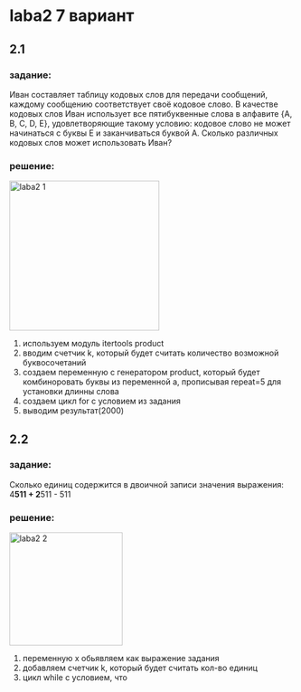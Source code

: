 # laba2 7 вариант
## 2.1
### задание:
Иван составляет таблицу кодовых слов для передачи сообщений, каждому сообщению соответствует своё кодовое слово. В качестве кодовых слов Иван использует все пятибуквенные слова в алфавите {A, B, C, D, E}, удовлетворяющие такому условию: кодовое слово не может начинаться с буквы E и заканчиваться буквой A. Сколько различных кодовых слов может использовать Иван?
### решение:
<img width="265" alt="laba2 1" src="https://github.com/IgorSHT01/PythonLabsSurgu/assets/145825325/ddbbb2fe-0957-4d19-a0e0-6020a0ec30a5">

1. используем модуль itertools product
2. вводим счетчик k, который будет считать количество возможной буквосочетаний
3. создаем переменную с генератором product, который будет комбиноровать буквы из переменной а, прописывая repeat=5 для установки длинны слова
4. создаем цикл for с условием из задания
5. выводим результат(2000)

## 2.2
### задание: 
Сколько единиц содержится в двоичной записи значения выражения: 4**511 + 2**511 - 511
### решение:
<img width="200" alt="laba2 2" src="https://github.com/IgorSHT01/PythonLabsSurgu/assets/145825325/a66039af-fc0d-4062-9b13-bc16ecd45527">

1. переменную x обьявляем как выражение задания
2. добавляем счетчик k, который будет считать кол-во единиц
3. цикл while с условием, что
